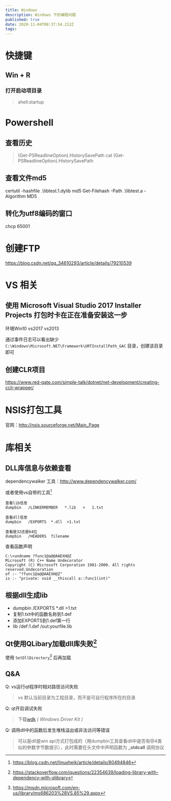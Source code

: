 ```yaml
---
title: Windows
description: Windows 下的编程问题
published: true
date: 2020-11-04T08:37:54.212Z
tags: 
---
```


# 快捷键
## Win + R
### 打开启动项目录
> shell:startup

# Powershell
## 查看历史
>(Get-PSReadlineOption).HistorySavePath
cat (Get-PSReadlineOption).HistorySavePath

## 查看文件md5
certutil -hashfile .\libtest.1.dylib md5
Get-Filehash -Path .\libtest.a -Algorithm MD5

## 转化为utf8编码的窗口
chcp 65001

# 创建FTP
https://blog.csdn.net/qq_34610293/article/details/79210539

# VS 相关
## 使用 **Microsoft Visual Studio 2017 Installer Projects** 打包时卡在正在准备安装这一步

环境Win10 vs2017 vs2013

通过事件日志可以看出缺少 ```C:\Windows\Microsoft.NET\Framework\URTInstallPath_GAC``` 目录，创建该目录即可

## 创建CLR项目
https://www.red-gate.com/simple-talk/dotnet/net-development/creating-ccli-wrapper/

# NSIS打包工具
官网：http://nsis.sourceforge.net/Main_Page

# 库相关
## DLL库信息与依赖查看

dependencywalker 工具：http://www.dependencywalker.com/

或者使用vs自带的工具[^vs_dll_tool]
```
查看lib信息
dumpbin   /LINKERMEMBER   *.lib   >   1.txt

查看dll信息
dumpbin   /EXPORTS  *.dll  >1.txt

查看是32还是64位
dumpbin   /HEADERS  filename
```

查看函数声明
```
C:\>undname ?func1@a@@AAEXH@Z
Microsoft (R) C++ Name Undecorator
Copyright (C) Microsoft Corporation 1981-2000. All rights reserved.Undecoration
of :- "?func1@a@@AAEXH@Z"
is :- "private: void __thiscall a::func1(int)"
```

## 根据dll生成lib

- dumpbin   /EXPORTS  *.dll  >1.txt
- 复制1.txt中的函数名称到1.def
- 添加EXPORTS到1.def第一行
- lib /def:1.def /out:yourfile.lib


## Qt使用QLibary加载dll库失败[^dll_error]

使用 `SetDllDirectory`[^dll_lib] 后再加载

## Q&A

Q: vs运行qt程序时相对路径访问失败
>vs 默认当前目录为工程目录，而不是可自行程序所在的目录

Q: qt开启调试失败
>下载[wdk](https://docs.microsoft.com/en-us/windows-hardware/drivers/download-the-wdk) *( Windows Driver Kit )* 

Q: 调用dll中的函数后发生堆栈溢出或非法访问等错误
>可以是dll是win api方式打包成的（用dumpbin工具查看dll中是否有@4类似的参数字节数提示），此时需要在头文件中声明函数为 **_stdcall** 调用协议

[^dll_error]:https://stackoverflow.com/questions/22354639/loading-library-with-dependency-with-qlibrary
[^dll_lib]:https://msdn.microsoft.com/en-us/library/ms686203%28VS.85%29.aspx
[^vs_dll_tool]:https://blog.csdn.net/linuxheik/article/details/80494846

